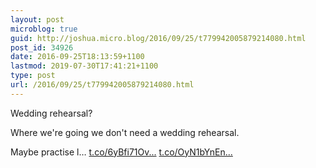 ```yaml
---
layout: post
microblog: true
guid: http://joshua.micro.blog/2016/09/25/t779942005879214080.html
post_id: 34926
date: 2016-09-25T18:13:59+1100
lastmod: 2019-07-30T17:41:21+1100
type: post
url: /2016/09/25/t779942005879214080.html
---
```

Wedding rehearsal?

Where we're going we don't need a wedding rehearsal.

Maybe practise l… [t.co/6yBfi71Ov...](https://t.co/6yBfi71Ovi) [t.co/OyN1bYnEn...](https://t.co/OyN1bYnEnq)
